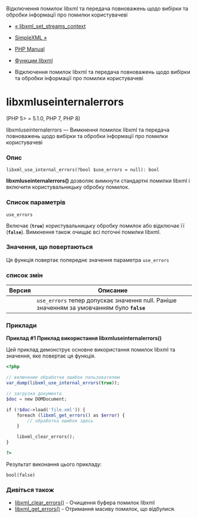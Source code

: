 Відключення помилок libxml та передача повноважень щодо вибірки та обробки інформації про помилки користувачеві

-   [« libxml\_set\_streams\_context](function.libxml-set-streams-context.html)
    
-   [SimpleXML »](book.simplexml.html)
    
-   [PHP Manual](index.html)
    
-   [Функции libxml](ref.libxml.html)
    
-   Відключення помилок libxml та передача повноважень щодо вибірки та обробки інформації про помилки користувачеві
    

# libxmluseinternalerrors

(PHP 5> = 5.1.0, PHP 7, PHP 8)

libxmluseinternalerrors — Вимкнення помилок libxml та передача повноважень щодо вибірки та обробки інформації про помилки користувачеві

### Опис

```methodsynopsis
libxml_use_internal_errors(?bool $use_errors = null): bool
```

**libxmluseinternalerrors()** дозволяє вимкнути стандартні помилки libxml і включити користувальницьку обробку помилок.

### Список параметрів

`use_errors`

Включає (**`true`**) користувальницьку обробку помилок або відключає її (**`false`**). Вимкнення також очищає всі поточні помилки libxml.

### Значення, що повертаються

Ця функція повертає попереднє значення параметра `use_errors`

### список змін

| Версия | Описание |
| --- | --- |
|  | `use_errors` тепер допускає значення null. Раніше значенням за умовчанням було **`false`** |

### Приклади

**Приклад #1 Приклад використання **libxmluseinternalerrors()****

Цей приклад демонструє основне використання помилок libxml та значення, яке повертає ця функція.

```php
<?php

// включение обработки ошибок пользователем
var_dump(libxml_use_internal_errors(true));

// загрузка документа
$doc = new DOMDocument;

if (!$doc->load('file.xml')) {
    foreach (libxml_get_errors() as $error) {
        // обработка ошибок здесь
    }

    libxml_clear_errors();
}

?>
```

Результат виконання цього прикладу:

```
bool(false)
```

### Дивіться також

-   [libxml\_clear\_errors()](function.libxml-clear-errors.html) - Очищення буфера помилок libxml
-   [libxml\_get\_errors()](function.libxml-get-errors.html) - Отримання масиву помилок, що відбулися.